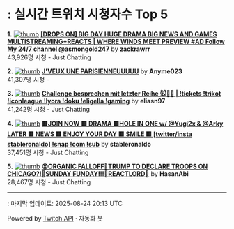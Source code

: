 # : 실시간 트위치 시청자수 Top 5

**1.** [![thumb](https://static-cdn.jtvnw.net/previews-ttv/live_user_zackrawrr-320x180.jpg)](https://twitch.tv/zackrawrr)
**[[DROPS ON] BIG DAY HUGE DRAMA BIG NEWS AND GAMES MULTISTREAMING+REACTS | WHERE WINDS MEET PREVIEW #AD Follow My 24/7 channel @asmongold247](https://twitch.tv/zackrawrr)** by **zackrawrr**<br>43,926명 시청  - Just Chatting

**2.** [![thumb](https://static-cdn.jtvnw.net/previews-ttv/live_user_anyme023-320x180.jpg)](https://twitch.tv/Anyme023)
**[J'VEUX UNE PARISIENNEUUUUU](https://twitch.tv/Anyme023)** by **Anyme023**<br>41,307명 시청  - 

**3.** [![thumb](https://static-cdn.jtvnw.net/previews-ttv/live_user_eliasn97-320x180.jpg)](https://twitch.tv/eliasn97)
**[Challenge besprechen mit letzter Reihe 🐭🐴📐 | !tickets !trikot !iconleague !lyora !doku !eligella !gaming](https://twitch.tv/eliasn97)** by **eliasn97**<br>41,242명 시청  - Just Chatting

**4.** [![thumb](https://static-cdn.jtvnw.net/previews-ttv/live_user_stableronaldo-320x180.jpg)](https://twitch.tv/stableronaldo)
**[🟥JOIN NOW 🟥 DRAMA 🟥HOLE IN ONE w/ @Yugi2x & @Arky LATER 🟥 NEWS   🟥 ENJOY YOUR DAY 🟥 SMILE 🟥  [twitter/insta stableronaldo] !snap !com !sub](https://twitch.tv/stableronaldo)** by **stableronaldo**<br>37,451명 시청  - Just Chatting

**5.** [![thumb](https://static-cdn.jtvnw.net/previews-ttv/live_user_hasanabi-320x180.jpg)](https://twitch.tv/HasanAbi)
**[😡ORGANIC FALLOFF🤬TRUMP TO DECLARE TROOPS ON CHICAGO?!🤬SUNDAY FUNDAY!!!🤬REACTLORD🤬](https://twitch.tv/HasanAbi)** by **HasanAbi**<br>28,467명 시청  - Just Chatting


---
: 마지막 업데이트: 2025-08-24 20:13 UTC

Powered by [Twitch API](https://dev.twitch.tv/docs/api/reference) · 자동화 봇
